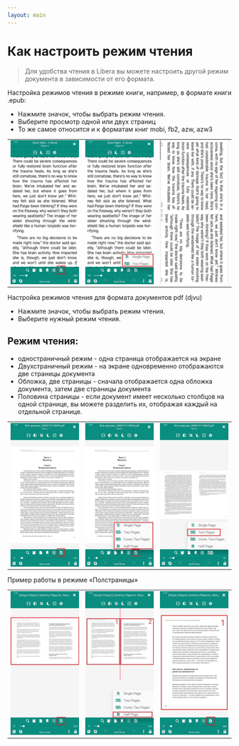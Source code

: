 ```yaml
---
layout: main
---
```


# Как настроить режим чтения

> Для удобства чтения в Libera вы можете настроить другой режим документа в зависимости от его формата.

Настройка режимов чтения в режиме книги, например, в формате книги .epub:

* Нажмите значок, чтобы выбрать режим чтения.
* Выберите просмотр одной или двух страниц
* То же самое относится и к форматам книг mobi, fb2, azw, azw3

||||
|-|-|-|
|![](1.jpg)|![](2.jpg)|![](3.jpg)|

Настройка режимов чтения для формата документов pdf (djvu)

* Нажмите значок, чтобы выбрать режим чтения.
* Выберите нужный режим чтения.

## Режим чтения:

* одностраничный режим - одна страница отображается на экране
* Двухстраничный режим - на экране одновременно отображаются две страницы документа
* Обложка, две страницы - сначала отображается одна обложка документа, затем две страницы документа
* Половина страницы - если документ имеет несколько столбцов на одной странице, вы можете разделить их, отображая каждый на отдельной странице.

||||
|-|-|-|
|![](4.jpg)|![](5.jpg)|![](6.jpg)|

Пример работы в режиме «Полстраницы»

||||
|-|-|-|
|![](7.jpg)|![](8.jpg)|![](9.jpg)|
